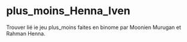 # plus_moins_Henna_Iven
 Trouver lié ie jeu plus_moins faites en binome par Moonien Murugan et Rahman Henna.
